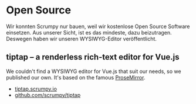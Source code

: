 # Open Source

Wir konnten Scrumpy nur bauen, weil wir kostenlose Open Source Software einsetzen. Aus unserer Sicht, ist es das mindeste, dazu beizutragen. Deswegen haben wir unseren WYSIWYG-Editor veröffentlicht.

## tiptap – a renderless rich-text editor for Vue.js

We couldn't find a WYSIWYG editor for Vue.js that suit our needs, so we published our own. It's based on the famous [ProseMirror](http://prosemirror.net/).

- [tiptap.scrumpy.io](https://tiptap.scrumpy.io)
- [github.com/scrumpy/tiptap](https://github.com/scrumpy/tiptap)
